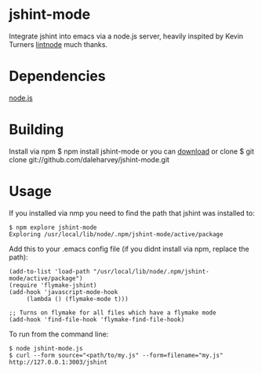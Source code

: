 jshint-mode
=======

Integrate jshint into emacs via a node.js server, heavily inspited by Kevin Turners [lintnode](https://github.com/keturn/lintnode) much thanks.

Dependencies
============

[node.js](http://nodejs.org/)

Building
========

Install via npm
    $ npm install jshint-mode
or you can [download](https://github.com/daleharvey/jshint-mode/tarball/master) or clone
    $ git clone git://github.com/daleharvey/jshint-mode.git

Usage
=====

If you installed via nmp you need to find the path that jshint was installed to:

    $ npm explore jshint-mode
    Exploring /usr/local/lib/node/.npm/jshint-mode/active/package

Add this to your .emacs config file (if you didnt install via npm, replace the path):

    (add-to-list 'load-path "/usr/local/lib/node/.npm/jshint-mode/active/package")
    (require 'flymake-jshint)
    (add-hook 'javascript-mode-hook
         (lambda () (flymake-mode t)))

    ;; Turns on flymake for all files which have a flymake mode
    (add-hook 'find-file-hook 'flymake-find-file-hook)

To run from the command line:

    $ node jshint-mode.js
    $ curl --form source="<path/to/my.js" --form=filename="my.js" http://127.0.0.1:3003/jshint
